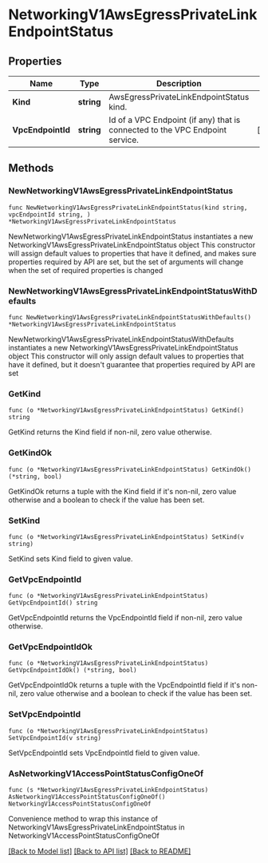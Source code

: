 # NetworkingV1AwsEgressPrivateLinkEndpointStatus

## Properties

Name | Type | Description | Notes
------------ | ------------- | ------------- | -------------
**Kind** | **string** | AwsEgressPrivateLinkEndpointStatus kind. | 
**VpcEndpointId** | **string** | Id of a VPC Endpoint (if any) that is connected to the VPC Endpoint service. | [readonly] 

## Methods

### NewNetworkingV1AwsEgressPrivateLinkEndpointStatus

`func NewNetworkingV1AwsEgressPrivateLinkEndpointStatus(kind string, vpcEndpointId string, ) *NetworkingV1AwsEgressPrivateLinkEndpointStatus`

NewNetworkingV1AwsEgressPrivateLinkEndpointStatus instantiates a new NetworkingV1AwsEgressPrivateLinkEndpointStatus object
This constructor will assign default values to properties that have it defined,
and makes sure properties required by API are set, but the set of arguments
will change when the set of required properties is changed

### NewNetworkingV1AwsEgressPrivateLinkEndpointStatusWithDefaults

`func NewNetworkingV1AwsEgressPrivateLinkEndpointStatusWithDefaults() *NetworkingV1AwsEgressPrivateLinkEndpointStatus`

NewNetworkingV1AwsEgressPrivateLinkEndpointStatusWithDefaults instantiates a new NetworkingV1AwsEgressPrivateLinkEndpointStatus object
This constructor will only assign default values to properties that have it defined,
but it doesn't guarantee that properties required by API are set

### GetKind

`func (o *NetworkingV1AwsEgressPrivateLinkEndpointStatus) GetKind() string`

GetKind returns the Kind field if non-nil, zero value otherwise.

### GetKindOk

`func (o *NetworkingV1AwsEgressPrivateLinkEndpointStatus) GetKindOk() (*string, bool)`

GetKindOk returns a tuple with the Kind field if it's non-nil, zero value otherwise
and a boolean to check if the value has been set.

### SetKind

`func (o *NetworkingV1AwsEgressPrivateLinkEndpointStatus) SetKind(v string)`

SetKind sets Kind field to given value.


### GetVpcEndpointId

`func (o *NetworkingV1AwsEgressPrivateLinkEndpointStatus) GetVpcEndpointId() string`

GetVpcEndpointId returns the VpcEndpointId field if non-nil, zero value otherwise.

### GetVpcEndpointIdOk

`func (o *NetworkingV1AwsEgressPrivateLinkEndpointStatus) GetVpcEndpointIdOk() (*string, bool)`

GetVpcEndpointIdOk returns a tuple with the VpcEndpointId field if it's non-nil, zero value otherwise
and a boolean to check if the value has been set.

### SetVpcEndpointId

`func (o *NetworkingV1AwsEgressPrivateLinkEndpointStatus) SetVpcEndpointId(v string)`

SetVpcEndpointId sets VpcEndpointId field to given value.



### AsNetworkingV1AccessPointStatusConfigOneOf

`func (s *NetworkingV1AwsEgressPrivateLinkEndpointStatus) AsNetworkingV1AccessPointStatusConfigOneOf() NetworkingV1AccessPointStatusConfigOneOf`

Convenience method to wrap this instance of NetworkingV1AwsEgressPrivateLinkEndpointStatus in NetworkingV1AccessPointStatusConfigOneOf

[[Back to Model list]](../README.md#documentation-for-models) [[Back to API list]](../README.md#documentation-for-api-endpoints) [[Back to README]](../README.md)


